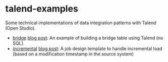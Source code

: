 # talend-examples

Some technical implementations of data integration patterns with Talend (Open Studio).

- [bridge](https://github.com/ebrard/talend-examples/tree/master/bridge/PORTOFOLIO) [blog post](http://dataeng.ninja/etl/talend/2017/01/19/bridge-table-talend/): An example of building a bridge table using Talend (no SQL).
- [incremental](https://github.com/ebrard/talend-examples/tree/master/incremental-load/PORTOFOLIO) [blog post](http://dataeng.ninja/etl/talend/2017/03/08/incremental-loading/): A job design template to handle incremental load (based on a modification timestamp in the source system)
